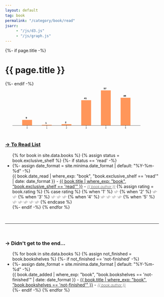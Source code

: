 ```yaml
---
layout: default
tag: book
permalink: "/category/book/read"
jsarr:
     - "/js/d3.js"
     - "/js/graph.js"
---
```


<div>
    {%- if page.title -%}
        <h1>{{ page.title }}</h1>
    {%- endif -%}
</div>

<div class="d3_graph">
    <svg viewbox="0 0 745 230" width="100%" height="100%" preserveAspectRatio="xMinYMin meet"><g class="bars"><rect class="bar" x="82.69230769230768" y="163.1578947368421" width="47.69230769230769" height="26.84210526315789" style="fill: rgb(255, 150, 90);"></rect><rect class="bar" x="178.07692307692307" y="187.01754385964912" width="47.69230769230769" height="2.9824561403508767" style="fill: rgb(255, 150, 90);"></rect><rect class="bar" x="273.46153846153845" y="184.03508771929825" width="47.69230769230769" height="5.964912280701753" style="fill: rgb(255, 150, 90);"></rect><rect class="bar" x="368.84615384615387" y="67.71929824561403" width="47.69230769230769" height="122.28070175438597" style="fill: rgb(255, 150, 90);"></rect><rect class="bar" x="464.2307692307692" y="20" width="47.69230769230769" height="170" style="fill: rgb(255, 150, 90);"></rect><rect class="bar" x="559.6153846153845" y="55.78947368421053" width="47.69230769230769" height="134.21052631578948" style="fill: rgb(255, 150, 90);"></rect></g><g class="x-axis" transform="translate(0,190)" fill="none" font-size="10" font-family="sans-serif" text-anchor="middle" style="font-weight: 400;"><path class="domain" stroke="currentColor" d="M35.5,0.5H655.5"></path><g class="tick" opacity="1" transform="translate(106.53846153846152,0)"><line stroke="currentColor" y2="6"></line><text fill="currentColor" y="9" dy="0.71em">0</text></g><g class="tick" opacity="1" transform="translate(201.9230769230769,0)"><line stroke="currentColor" y2="6"></line><text fill="currentColor" y="9" dy="0.71em">1</text></g><g class="tick" opacity="1" transform="translate(297.3076923076923,0)"><line stroke="currentColor" y2="6"></line><text fill="currentColor" y="9" dy="0.71em">2</text></g><g class="tick" opacity="1" transform="translate(392.69230769230774,0)"><line stroke="currentColor" y2="6"></line><text fill="currentColor" y="9" dy="0.71em">3</text></g><g class="tick" opacity="1" transform="translate(488.0769230769231,0)"><line stroke="currentColor" y2="6"></line><text fill="currentColor" y="9" dy="0.71em">4</text></g><g class="tick" opacity="1" transform="translate(583.4615384615383,0)"><line stroke="currentColor" y2="6"></line><text fill="currentColor" y="9" dy="0.71em">5</text></g></g><g class="text" text-anchor="middle" font-family="sans-serif" font-size="12"><text class="bar" x="102.69230769230768" y="153.1578947368421" dy="0.35em" style="font-family: sans-serif; font-weight: 600;">9</text><text class="bar" x="198.07692307692307" y="177.01754385964912" dy="0.35em" style="font-family: sans-serif; font-weight: 600;">1</text><text class="bar" x="293.46153846153845" y="174.03508771929825" dy="0.35em" style="font-family: sans-serif; font-weight: 600;">2</text><text class="bar" x="388.84615384615387" y="57.71929824561403" dy="0.35em" style="font-family: sans-serif; font-weight: 600;">41</text><text class="bar" x="484.2307692307692" y="10" dy="0.35em" style="font-family: sans-serif; font-weight: 600;">57</text><text class="bar" x="579.6153846153845" y="45.78947368421053" dy="0.35em" style="font-family: sans-serif; font-weight: 600;">46</text></g></svg>
</div>

<h3><a href="/category/book/to-read">→ To Read List</a></h3>

<ul>
{% for book in site.data.books %}
    {% assign status = book.exclusive_shelf %}
    {%- if status == 'read' -%}
    <li>
            {%- assign date_format = site.minima.date_format | default: "%Y-%m-%d" -%}
            <div class="{{book.rating}}">
                <span class="post-meta">{{ book.date_read | where_exp: "book",  "book.exclusive_shelf == 'read'" | date: date_format }} - </span>    
                <a href="{{book.open_library_url_info_ISBN13}}">{{ book.title | where_exp: "book",  "book.exclusive_shelf == 'read'" }}</a> - <a style='font-style: italic; font-weight: 200; font-size: 12px;' href="{{book.open_library_url_info_ISBN13}}">{{ book.author }}</a> 
                {% assign rating = book.rating %} {% case rating %} {% when '1' %} 
                <picture>
                    <source style='height: 3%; width: 3%; object-fit: contain' srcset="/assets/swallow.png" media="(max-width: 20px)">
                    <img style='height: 3%; width: 3%; object-fit: contain' src="/assets/swallow.png" />
                </picture> 
            {% when '2' %} 
            <picture>
                <source style='height: 3%; width: 3%; object-fit: contain' srcset="/assets/swallow.png" media="(max-width: 20px)">
                <source style='height: 3%; width: 3%; object-fit: contain' srcset="/assets/swallow.png" media="(max-width: 20px)">
                <img style='height: 3%; width: 3%; object-fit: contain' src="/assets/swallow.png" />
                <img style='height: 3%; width: 3%; object-fit: contain' src="/assets/swallow.png" />
            </picture>
            {% when '3' %}
            <picture>
                <source style='height: 3%; width: 3%; object-fit: contain' srcset="/assets/swallow.png" media="(max-width: 20px)">
                <source style='height: 3%; width: 3%; object-fit: contain' srcset="/assets/swallow.png" media="(max-width: 20px)">
                <source style='height: 3%; width: 3%; object-fit: contain' srcset="/assets/swallow.png" media="(max-width: 20px)">
                <img style='height: 3%; width: 3%; object-fit: contain' src="/assets/swallow.png" />
                <img style='height: 3%; width: 3%; object-fit: contain' src="/assets/swallow.png" />
                <img style='height: 3%; width: 3%; object-fit: contain' src="/assets/swallow.png" />
            </picture>
            {% when '4' %}
            <picture>
                <source style='height: 3%; width: 3%; object-fit: contain' srcset="/assets/swallow.png" media="(max-width: 20px)">
                <img style='height: 3%; width: 3%; object-fit: contain' src="/assets/swallow.png" />
            </picture>
            <picture>
                <source style='height: 3%; width: 3%; object-fit: contain' srcset="/assets/swallow.png" media="(max-width: 20px)">
                <img style='height: 3%; width: 3%; object-fit: contain' src="/assets/swallow.png" />
            </picture>
            <picture>
                <source style='height: 3%; width: 3%; object-fit: contain' srcset="/assets/swallow.png" media="(max-width: 20px)">
                <img style='height: 3%; width: 3%; object-fit: contain' src="/assets/swallow.png" />
            </picture>
            <picture>
                <source style='height: 3%; width: 3%; object-fit: contain' srcset="/assets/swallow.png" media="(max-width: 20px)">
                <img style='height: 3%; width: 3%; object-fit: contain' src="/assets/swallow.png" />
            </picture>
            {% when '5' %}
            <picture>
                <source style='height: 3%; width: 3%; object-fit: contain' srcset="/assets/swallow.png" media="(max-width: 20px)">
                <img style='height: 3%; width: 3%; object-fit: contain' src="/assets/swallow.png" />
            </picture>
            <picture>
                <source style='height: 3%; width: 3%; object-fit: contain' srcset="/assets/swallow.png" media="(max-width: 20px)">
                <img style='height: 3%; width: 3%; object-fit: contain' src="/assets/swallow.png" />
            </picture>
            <picture>
                <source style='height: 3%; width: 3%; object-fit: contain' srcset="/assets/swallow.png" media="(max-width: 20px)">
                <img style='height: 3%; width: 3%; object-fit: contain' src="/assets/swallow.png" />
            </picture>
            <picture>
                <source style='height: 3%; width: 3%; object-fit: contain' srcset="/assets/swallow.png" media="(max-width: 20px)">
                <img style='height: 3%; width: 3%; object-fit: contain' src="/assets/swallow.png" />
            </picture>
            <picture>
                <source style='height: 3%; width: 3%; object-fit: contain' srcset="/assets/swallow.png" media="(max-width: 20px)">
                <img style='height: 3%; width: 3%; object-fit: contain' src="/assets/swallow.png" />
            </picture>
            {% endcase %} 
        </div>
    </li>
    {%- endif -%}
{% endfor %}
</ul>

<br>

---

<br>

<h3>→ Didn't get to the end...</h3>

<ul>
{% for book in site.data.books %}
    {% assign not_finished = book.bookshelves %}
    {%- if not_finished == 'not-finished' -%}
    <li>
        {%- assign date_format = site.minima.date_format | default: "%Y-%m-%d" -%}
        <div>
            <span class="post-meta">{{ book.date_added | where_exp: "book",  "book.bookshelves == 'not-finished'" | date: date_format }} - </span>    
            <a href="{{book.open_library_url_info_ISBN13}}">{{ book.title | where_exp: "book",  "book.bookshelves == 'not-finished'" }}</a> - <a style='font-style: italic; font-weight: 200; font-size: 12px;' href="{{book.open_library_url_info_ISBN13}}">{{ book.author }}</a> 
        </div>
    </li>
    {%- endif -%}
{% endfor %}
</ul>